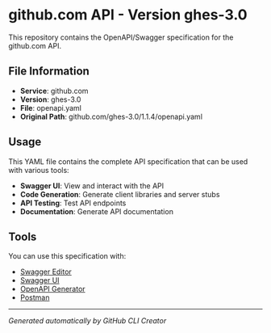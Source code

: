 # github.com API - Version ghes-3.0

This repository contains the OpenAPI/Swagger specification for the github.com API.

## File Information

- **Service**: github.com
- **Version**: ghes-3.0
- **File**: openapi.yaml
- **Original Path**: github.com/ghes-3.0/1.1.4/openapi.yaml

## Usage

This YAML file contains the complete API specification that can be used with various tools:

- **Swagger UI**: View and interact with the API
- **Code Generation**: Generate client libraries and server stubs
- **API Testing**: Test API endpoints
- **Documentation**: Generate API documentation

## Tools

You can use this specification with:

- [Swagger Editor](https://editor.swagger.io/)
- [Swagger UI](https://swagger.io/tools/swagger-ui/)
- [OpenAPI Generator](https://openapi-generator.tech/)
- [Postman](https://www.postman.com/)

---

*Generated automatically by GitHub CLI Creator*
